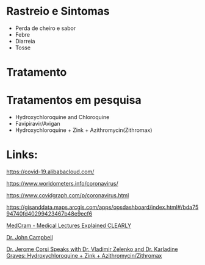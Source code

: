 # Rastreio e Sintomas

* Perda de cheiro e sabor
* Febre
* Diarreia
* Tosse


# Tratamento


# Tratamentos em pesquisa

* Hydroxychloroquine and Chloroquine
* Favipiravir/Avigan 
* Hydroxychloroquine + Zink + Azithromycin(Zithromax)


# Links:

https://covid-19.alibabacloud.com/

https://www.worldometers.info/coronavirus/

https://www.covidgraph.com/p/coronavirus.html

https://gisanddata.maps.arcgis.com/apps/opsdashboard/index.html#/bda7594740fd40299423467b48e9ecf6

[MedCram - Medical Lectures Explained CLEARLY](https://www.youtube.com/channel/UCG-iSMVtWbbwDDXgXXypARQ)

[Dr. John Campbell](https://www.youtube.com/channel/UCF9IOB2TExg3QIBupFtBDxg)

[Dr. Jerome Corsi Speaks with Dr. Vladimir Zelenko and Dr. Karladine Graves: Hydroxychloroquine + Zink + Azithromycin/Zithromax](https://www.youtube.com/watch?v=KlmAHSCRIns)
